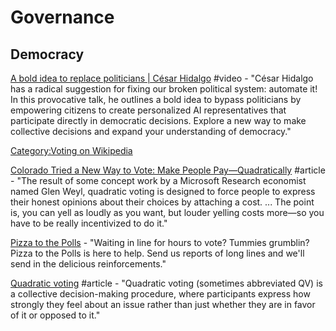 # Governance

## Democracy

[A bold idea to replace politicians \| César Hidalgo](https://www.youtube.com/watch?v=CyGWML6cI_k) \#video - "César Hidalgo has a radical suggestion for fixing our broken political system: automate it! In this provocative talk, he outlines a bold idea to bypass politicians by empowering citizens to create personalized AI representatives that participate directly in democratic decisions. Explore a new way to make collective decisions and expand your understanding of democracy."

[Category:Voting on Wikipedia](https://en.wikipedia.org/wiki/Category:Voting)

[Colorado Tried a New Way to Vote: Make People Pay—Quadratically](https://www.wired.com/story/colorado-quadratic-voting-experiment/?CNDID=56448331&CNDID=56448331&bxid=MzU4MjA3ODc1OTY3S0&hasha=a4e0982fff34175ac7f7d1eb46fa9e04&hashb=6e073a1192b227f17ad7655d5d8555ee00214402&mbid=nl_041619_daily_list3_p2&source=DAILY_NEWSLETTER&utm_brand=wired&utm_mailing=WIRED%20NL%20041619%20%281%29&utm_medium=email&utm_source=nl) \#article - "The result of some concept work by a Microsoft Research economist named Glen Weyl, quadratic voting is designed to force people to express their honest opinions about their choices by attaching a cost. ... The point is, you can yell as loudly as you want, but louder yelling costs more—so you have to be really incentivized to do it."

[Pizza to the Polls](https://polls.pizza/) - "Waiting in line for hours to vote? Tummies grumblin? Pizza to the Polls is here to help. Send us reports of long lines and we'll send in the delicious reinforcements."

[Quadratic voting](https://en.wikipedia.org/wiki/Quadratic_voting) \#article - "Quadratic voting \(sometimes abbreviated QV\) is a collective decision-making procedure, where participants express how strongly they feel about an issue rather than just whether they are in favor of it or opposed to it."



